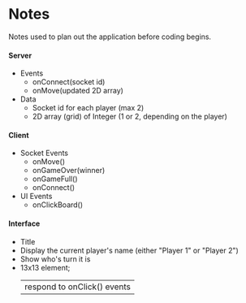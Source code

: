 Notes
=====

Notes used to plan out the application before coding begins.

#### Server
* Events
  * onConnect(socket id)
  * onMove(updated 2D array)
* Data
  * Socket id for each player (max 2)
  * 2D array (grid) of Integer (1 or 2, depending on the player)

#### Client
* Socket Events
  * onMove()
  * onGameOver(winner)
  * onGameFull()
  * onConnect()
* UI Events
  * onClickBoard()

#### Interface
* Title
* Display the current player's name (either "Player 1" or "Player 2")
* Show who's turn it is
* 13x13 <table> element; <td> respond to onClick() events